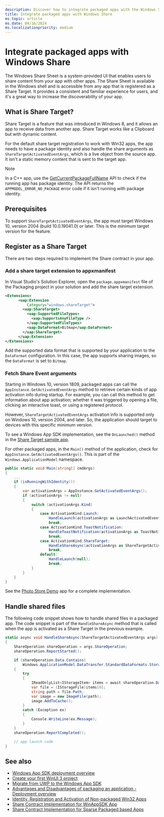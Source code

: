 ```yaml
---
description: Discover how to integrate packaged apps with the Windows Share.
title: Integrate packaged apps with Windows Share
ms.topic: article
ms.date: 04/16/2024
ms.localizationpriority: medium
---
```


# Integrate packaged apps with Windows Share

The Windows Share Sheet is a system-provided UI that enables users to share content from your app with other apps. The Share Sheet is available in the Windows shell and is accessible from any app that is registered as a Share Target. It provides a consistent and familiar experience for users, and it's a great way to increase the discoverability of your app.

## What is Share Target?

Share Target is a feature that was introduced in Windows 8, and it allows an app to receive data from another app. Share Target works like a Clipboard but with dynamic content.

For the default share target registration to work with Win32 apps, the app needs to have a package identity and also handle the share arguments as `ShareTargetActivatedEventArgs`, which is a live object from the source app. It isn't a static memory content that is sent to the target app.

> [!NOTE]
> In a C++ app, use the [GetCurrentPackageFullName](/windows/win32/api/appmodel/nf-appmodel-getcurrentpackagefullname) API to check if the running app has package identity. The API returns the `APPMODEL_ERROR_NO_PACKAGE` error code if it isn't running with package identity.

## Prerequisites

To support `ShareTargetActivatedEventArgs`, the app must target Windows 10, version 2004 (build 10.0.19041.0) or later. This is the minimum target version for the feature.

## Register as a Share Target

There are two steps required to implement the Share contract in your app.

### Add a share target extension to appxmanifest

In Visual Studio's Solution Explorer, open the `package.appxmanifest` file of the Packaging project in your solution and add the share target extension.

```xml
<Extensions>
      <uap:Extension
          Category="windows.shareTarget">
        <uap:ShareTarget>
          <uap:SupportedFileTypes>
            <uap:SupportsAnyFileType />
          </uap:SupportedFileTypes>
          <uap:DataFormat>Bitmap</uap:DataFormat>
        </uap:ShareTarget>
      </uap:Extension>
</Extensions>
```

Add the supported data format that is supported by your application to the `DataFormat` configuration. In this case, the app supports sharing images, so the `DataFormat` is set to `Bitmap`.

### Fetch Share Event arguments

Starting in Windows 10, version 1809, packaged apps can call the `AppInstance.GetActivatedEventArgs` method to retrieve certain kinds of app activation info during startup. For example, you can call this method to get information about app activation; whether it was triggered by opening a file, clicking an interactive toast, or using a registered protocol.

However, `ShareTargetActivatedEventArgs` activation info is supported only on Windows 10, version 2004, and later. So, the application should target to devices with this specific minimum version.

To see a Windows App SDK implementation, see the `OnLaunched()` method in the [Share Target sample app](https://github.com/microsoft/WindowsAppSDK-Samples/blob/main/Samples/AppLifecycle/ShareTarget/WinUI-CS-ShareTargetSampleApp/WinUI-CS-ShareTargetSampleApp/App.xaml.cs).

For other packaged apps, in the `Main()` method of the application, check for `AppInstance.GetActivatedEventArgs()`. This is part of the `Windows.ApplicationModel` namespace.

```csharp
public static void Main(string[] cmdArgs)
{
    ...
    if (isRunningWithIdentity())
    {
        var activationArgs = AppInstance.GetActivatedEventArgs();
        if (activationArgs != null)
        {
            switch (activationArgs.Kind)
            {
                case ActivationKind.Launch:
                    HandleLaunch(activationArgs as LaunchActivatedEventArgs);
                    break;
                case ActivationKind.ToastNotification:
                    HandleToastNotification(activationArgs as ToastNotificationActivatedEventArgs);                                     
                    break;
                case ActivationKind.ShareTarget:
                    HandleShareAsync(activationArgs as ShareTargetActivatedEventArgs);
                    break;
                default:
                    HandleLaunch(null);
                    break;
            }
        }
    }
}
```

See the [Photo Store Demo](https://github.com/microsoft/AppModelSamples/blob/master/Samples/SparsePackages/PhotoStoreDemo/StartUp.cs) app for a complete implementation.

## Handle shared files

The following code snippet shows how to handle shared files in a packaged app. The code snippet is part of the `HandleShareAsync` method that is called when the app is activated as a Share Target in the previous example.

```csharp
static async void HandleShareAsync(ShareTargetActivatedEventArgs args)
{
    ShareOperation shareOperation = args.ShareOperation;
    shareOperation.ReportStarted();

    if (shareOperation.Data.Contains( 
        Windows.ApplicationModel.DataTransfer.StandardDataFormats.StorageItems))
    {
        try
        {
            IReadOnlyList<IStorageItem> items = await shareOperation.Data.GetStorageItemsAsync();
            var file = (IStorageFile)items[0]; 
            string path = file.Path;
            var image = new ImageFile(path);
            image.AddToCache();
        }
        catch (Exception ex)
        {
            Console.WriteLine(ex.Message);
        }
    }
    shareOperation.ReportCompleted();

    // app launch code
}
```

## See also

- [Windows App SDK deployment overview](/windows/apps/package-and-deploy/deploy-overview)
- [Create your first WinUI 3 project](/windows/apps/winui/winui3/create-your-first-winui3-app)
- [Migrate from UWP to the Windows App SDK](/windows/apps/windows-app-sdk/migrate-to-windows-app-sdk/migrate-to-windows-app-sdk-ovw)
- [Advantages and Disadvantages of packaging an application - Deployment overview](/windows/apps/package-and-deploy/#advantages-and-disadvantages-of-packaging-your-app)
- [Identity, Registration and Activation of Non-packaged Win32 Apps](https://blogs.windows.com/windowsdeveloper/2019/10/29/identity-registration-and-activation-of-non-packaged-win32-apps/)
- [Share Contract Implementation for WinAppSDK App](https://github.com/kmahone/WindowsAppSDK-Samples/tree/user/kmahone/shareapp/Samples/AppLifecycle/ShareTarget/WinUI-CS-ShareTargetSampleApp)
- [Share Contract Implementation for Sparse Packaged based Apps](https://github.com/microsoft/AppModelSamples/blob/master/Samples/SparsePackages/PhotoStoreDemo/StartUp.cs)
